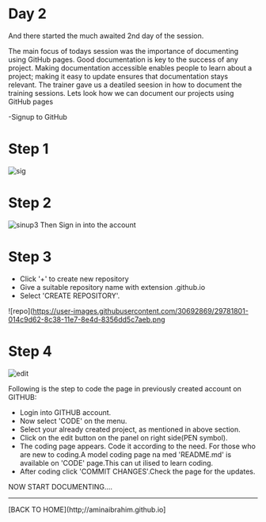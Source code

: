 # Day 2

 
   And there started the much awaited 2nd day of the session.
   
   The main focus of todays session was the importance of documenting using GitHub pages. Good documentation is key to the success of any project. Making documentation accessible enables people to learn about a project; making it easy to update ensures that documentation stays relevant. The trainer gave us a deatiled seesion in how to document the training  sessions. 
   Lets look how we can document our projects using GitHub pages
   
   
   -Signup to GitHub
   
     
   # Step 1   
  
  
  
  
  ![sig](https://user-images.githubusercontent.com/30692869/29624790-ab6cbf74-8847-11e7-995a-702ba8164ede.png)
   
   
   
   
   
   
   
   
   
   
   
   
   
   
   
   # Step 2
      
      
      
   ![sinup3](https://user-images.githubusercontent.com/30692869/29624522-ec7f9c62-8846-11e7-80f5-71c4f30799b5.png)
   Then Sign in into the account
   
   
   # Step 3
   
 - Click '+' to create new repository
 - Give a suitable repository name with extension .github.io
 - Select 'CREATE REPOSITORY'.
 
 
 ![repo](https://user-images.githubusercontent.com/30692869/29781801-014c9d62-8c38-11e7-8e4d-8356dd5c7aeb.png


  # Step 4
  
  
  ![edit](https://user-images.githubusercontent.com/30692869/29781701-b6063804-8c37-11e7-8d74-0aafb849dfbb.png)
  
Following is the step to code the page in previously created account on GITHUB:

- Login into GITHUB account.
- Now select 'CODE' on the menu.
- Select your already created project, as mentioned in above section.
- Click on the edit button on the panel on right side(PEN symbol).
- The coding page appears. Code it according to the need.
       For those who are new to coding.A model coding page na
       med 'README.md' is available on 'CODE' page.This can ut 
       ilised to learn coding.
- After coding click 'COMMIT CHANGES'.Check the page for the updates.


NOW START DOCUMENTING....
       
   
   
   
<hr>

[BACK TO HOME](http;//aminaibrahim.github.io]
      
      
   
   
   
  
   
   
   
   
   
   
   
   
   
   

